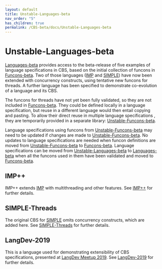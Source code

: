 ```yaml
---
layout: default
title: Unstable-Languages-beta
nav_order: "5"
has_children: true
permalink: /CBS-beta/docs/Unstable-Languages-beta
---
```


Unstable-Languages-beta
=======================

[Languages-beta] provides access to the beta-release of five examples of
language specifications in CBS, based on the initial collection of funcons in
[Funcons-beta]. Two of those languages ([IMP] and [SIMPLE]) have now been
extended with concurrency constructs, using tentative new funcons for threads.
A further language has been specified to demonstrate co-evolution of a language
and its CBS.

The funcons for threads have not yet been fully validated, so they are not
included in [Funcons-beta]. They could be defined locally in a language
specification, but reuse in a different language would then entail copying and
pasting. To allow their direct reuse in multiple language specifications , they
are temporarily provided in a separate library: [Unstable-Funcons-beta].

Language specifications using funcons from [Unstable-Funcons-beta] may need to
be updated if changes are made to [Unstable-Funcons-beta]. No updates to language
specifications are needed when funcon definitions are moved from
[Unstable-Funcons-beta] to [Funcons-beta]. Language specifications can be moved
from [Unstable-Languages-beta] to [Languages-beta] when all the funcons used in
them have been validated and moved to [Funcons-beta].

IMP++
-----

IMP++ extends [IMP] with multithreading and other features. See [IMP++] for
further details.

SIMPLE-Threads
--------------

The original CBS for [SIMPLE] omits concurrency constructs, which are added here.
See [SIMPLE-Threads] for further details.

LangDev-2019
------------

This is a language used for demonstrating extensibility of CBS specifications,
presented at [LangDev Meetup 2019]. See [LangDev-2019] for further details.

[Funcons-beta]:            /CBS-beta/docs/Funcons-beta
[Languages-beta]:          /CBS-beta/docs/Languages-beta
[Unstable-Funcons-beta]:   /CBS-beta/docs/Unstable-Funcons-beta
[Unstable-Languages-beta]: /CBS-beta/docs/Unstable-Languages-beta

[IMP]:            /CBS-beta/docs/Languages-beta/IMP
[SIMPLE]:         /CBS-beta/docs/Languages-beta/SIMPLE
[IMP++]:          /CBS-beta/docs/Unstable-Languages-beta/IMP-Plus-Plus
[SIMPLE-Threads]: /CBS-beta/docs/Unstable-Languages-beta/SIMPLE-Threads
[LangDev-2019]:   /CBS-beta/docs/Unstable-Languages-beta/LangDev-2019
[LangDev Meetup 2019]: http://langdevcon.org "HOME PAGE"
